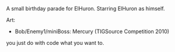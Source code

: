 A small birthday parade for ElHuron.
Starring ElHuron as himself.

Art: 
  * Bob/Enemy1/miniBoss: Mercury (TIGSource Competition 2010) 

you just do with code what you want to.
